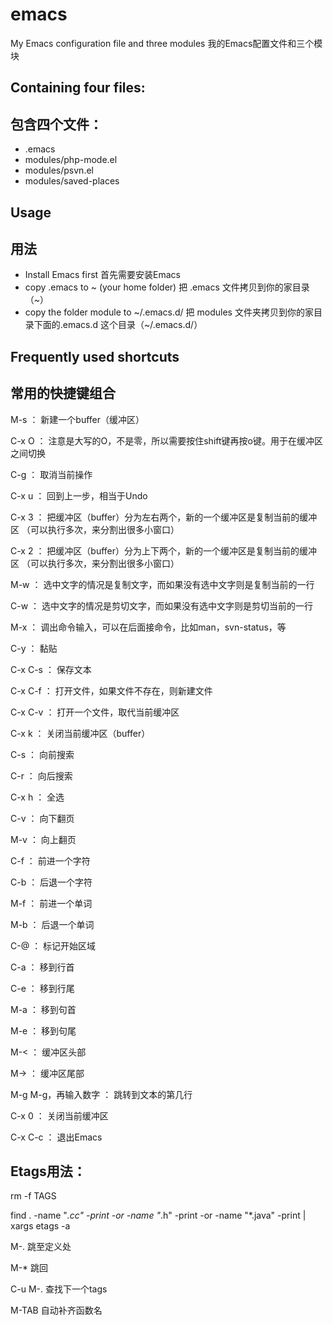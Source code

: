 # emacs
My Emacs configuration file and three modules
我的Emacs配置文件和三个模块

## Containing four files:
## 包含四个文件：

  - .emacs
  - modules/php-mode.el
  - modules/psvn.el
  - modules/saved-places
 
## Usage
## 用法
 
  - Install Emacs first 首先需要安装Emacs
  - copy .emacs to ~ (your home folder) 把 .emacs 文件拷贝到你的家目录（~）
  - copy the folder module to ~/.emacs.d/ 把 modules 文件夹拷贝到你的家目录下面的.emacs.d 这个目录（~/.emacs.d/）


## Frequently used shortcuts
## 常用的快捷键组合


M-s  ： 新建一个buffer（缓冲区）

C-x O ： 注意是大写的O，不是零，所以需要按住shift键再按o键。用于在缓冲区之间切换

C-g ： 取消当前操作

C-x u ：  回到上一步，相当于Undo

C-x 3 ： 把缓冲区（buffer）分为左右两个，新的一个缓冲区是复制当前的缓冲区 （可以执行多次，来分割出很多小窗口）

C-x 2 ： 把缓冲区（buffer）分为上下两个，新的一个缓冲区是复制当前的缓冲区 （可以执行多次，来分割出很多小窗口）

M-w ： 选中文字的情况是复制文字，而如果没有选中文字则是复制当前的一行

C-w ： 选中文字的情况是剪切文字，而如果没有选中文字则是剪切当前的一行

M-x ： 调出命令输入，可以在后面接命令，比如man，svn-status，等

C-y ： 黏贴

C-x C-s ： 保存文本

C-x C-f ： 打开文件，如果文件不存在，则新建文件

C-x C-v ： 打开一个文件，取代当前缓冲区

C-x k ： 关闭当前缓冲区（buffer）

C-s ： 向前搜索

C-r ： 向后搜索

C-x h ： 全选

C-v ： 向下翻页

M-v ： 向上翻页

C-f ： 前进一个字符

C-b ： 后退一个字符

M-f ： 前进一个单词

M-b ： 后退一个单词

C-@ ： 标记开始区域

C-a ： 移到行首

C-e ： 移到行尾

M-a ： 移到句首

M-e ： 移到句尾

M-< ： 缓冲区头部

M-> ： 缓冲区尾部

M-g M-g，再输入数字 ： 跳转到文本的第几行

C-x 0 ： 关闭当前缓冲区

C-x C-c ： 退出Emacs

## Etags用法：


rm -f TAGS

find . -name "*.cc" -print -or -name "*.h" -print -or -name "*.java" -print | xargs etags -a


M-. 跳至定义处

M-* 跳回

C-u M-. 查找下一个tags

M-TAB 自动补齐函数名
